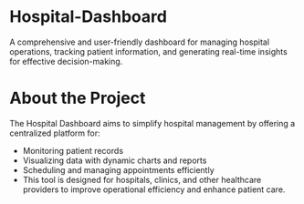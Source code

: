 # Hospital-Dashboard
A comprehensive and user-friendly dashboard for managing hospital operations, tracking patient information, and generating real-time insights for effective decision-making.

# About the Project <br>
The Hospital Dashboard aims to simplify hospital management by offering a centralized platform for:

- Monitoring patient records <br>
- Visualizing data with dynamic charts and reports <br>
- Scheduling and managing appointments efficiently <br>
- This tool is designed for hospitals, clinics, and other healthcare providers to improve operational efficiency and enhance patient care.
